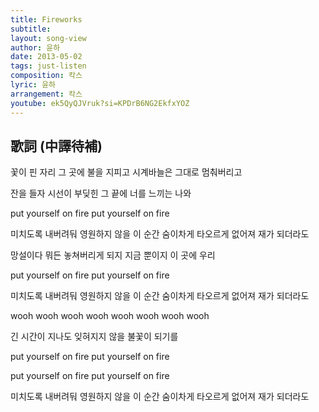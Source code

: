 ```yaml
---
title: Fireworks
subtitle:
layout: song-view
author: 윤하
date: 2013-05-02
tags: just-listen
composition: 칵스
lyric: 윤하
arrangement: 칵스
youtube: ek5QyQJVruk?si=KPDrB6NG2EkfxYOZ
---
```


## 歌詞 (中譯待補)

꽃이 핀 자리 그 곳에 불을 지피고
시계바늘은 그대로 멈춰버리고

잔을 들자
시선이 부딪힌 그 끝에
너를 느끼는 나와

put yourself on fire
put yourself on fire

미치도록 내버려둬
영원하지 않을 이 순간
숨이차게 타오르게
없어져 재가 되더라도

망설이다
뭐든 놓쳐버리게 되지
지금 뿐이지 이 곳에 우리

put yourself on fire
put yourself on fire

미치도록 내버려둬
영원하지 않을 이 순간
숨이차게 타오르게
없어져 재가 되더라도

wooh wooh wooh wooh
wooh wooh wooh wooh

긴 시간이 지나도 잊혀지지 않을
불꽃이 되기를

put yourself on fire
put yourself on fire

put yourself on fire
put yourself on fire

미치도록 내버려둬
영원하지 않을 이 순간
숨이차게 타오르게
없어져 재가 되더라도
